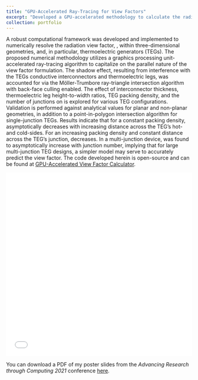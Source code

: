 ```yaml
---
title: "GPU-Accelerated Ray-Tracing for View Factors"
excerpt: "Developed a GPU-accelerated methodology to calculate the radition view factors of an arbitrary CAD file. This program was used to study thermoelectric generators (TEGs). <br/><img src='/images/TEG.JPG'>"
collection: portfolio
---
```


A robust computational framework was developed and implemented to numerically resolve the radiation view factor, , within three-dimensional geometries, and, in particular, thermoelectric generators (TEGs).
The proposed numerical methodology utilizes a graphics processing unit-accelerated ray-tracing algorithm to capitalize on the parallel nature of the view factor formulation.
The shadow effect, resulting from interference with the TEGs conductive interconnectors and thermoelectric legs, was accounted for via the Möller-Trumbore ray-triangle intersection algorithm with back-face culling enabled.
The effect of interconnector thickness, thermoelectric leg height-to-width ratios, TEG packing density, and the number of junctions on  is explored for various TEG configurations. Validation is performed against analytical values for planar and non-planar geometries, in addition to a point-in-polygon intersection algorithm for single-junction TEGs.
Results indicate that for a constant packing density,  asymptotically decreases with increasing distance across the TEG’s hot- and cold-sides.
For an increasing packing density and constant distance across the TEG’s junction,  decreases.
In a multi-junction device,  was found to asymptotically increase with junction number, implying that for large multi-junction TEG designs, a simpler model may serve to accurately predict the view factor.
The code developed herein is open-source and can be found at [GPU-Accelerated View Factor Calculator](https://github.com/AasherH/GPU-Accelerated-View-Factor-Calculator).

<iframe src="/files/ViewFactors_ARC2021_AsherHancock.pdf" width="100%" height="500" frameborder="no" border="0" marginwidth="0" marginheight="0"></iframe>

You can download a PDF of my poster slides from the <i>Advancing Research through Computing 2021</i> conference [here](/files/ViewFactors_ARC2021_AsherHancock.pdf).